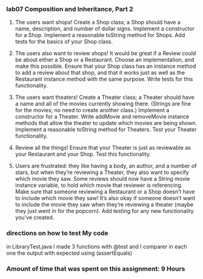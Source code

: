 ### lab07 Composition and Inheritance, Part 2
1. The users want shops! Create a Shop class; a Shop should have a name, description, and number of dollar signs.
Implement a constructor for a Shop.
Implement a reasonable toString method for Shops.
Add tests for the basics of your Shop class.

2. The users also want to review shops! It would be great if a Review could be about either a Shop or a Restaurant. Choose an implementation, and make this possible.
Ensure that your Shop class has an instance method to add a review about that shop, and that it works just as well as the Restaurant instance method with the same purpose.
Write tests for this functionality.

3. The users want theaters! Create a Theater class; a Theater should have a name and all of the movies currently showing there. (Strings are fine for the movies; no need to create another class.)
Implement a constructor for a Theater.
Write addMovie and removeMovie instance methods that allow the theater to update which movies are being shown.
Implement a reasonable toString method for Theaters.
Test your Theater functionality.

4. Review all the things!
Ensure that your Theater is just as reviewable as your Restaurant and your Shop.
Test this functionality.

5. Users are frustrated: they like having a body, an author, and a number of stars, but when they’re reviewing a Theater, they also want to specify which movie they saw.
Some reviews should now have a String movie instance variable, to hold which movie that reviewer is referencing.
Make sure that someone reviewing a Restaurant or a Shop doesn’t have to include which movie they saw!
It’s also okay if someone doesn’t want to include the movie they saw when they’re reviewing a theater (maybe they just went in for the popcorn).
Add testing for any new functionality you’ve created.
### directions on how to test My code
in LibraryTest.java 
I made 3 functions with @test and I comparer in each one the output with expected using (assertEquals)

### Amount of time that was spent on this assignment: 9 Hours